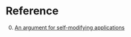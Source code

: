 # Reference

0. [An argument for self-modifying applications](https://macoy.me/blog/programming/SelfModifyingApplications)


